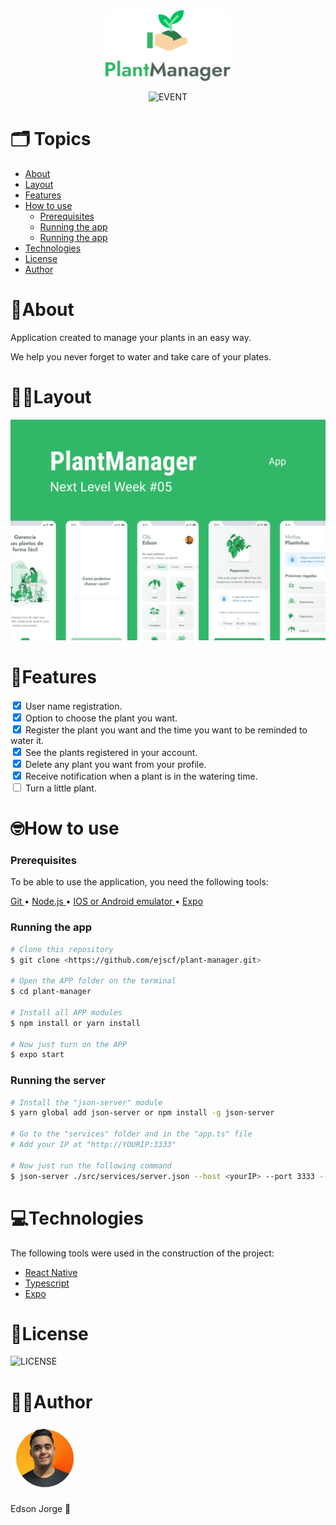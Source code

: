 <div align="center">
  <img src="./.github/assets/logo.png" width="200px" />

  ![EVENT](https://img.shields.io/static/v1?label=EVENT&message=NLW5&color=32b768&logo=rocket-chat)
</div>

  # 🗂️ Topics
   * <a href="#About"> About</a>
   * <a href="#Layout"> Layout</a>
   * <a href="#Features"> Features</a>
   * <a href="#How-to-use"> How to use</a>
      * <a href="#Prerequisites"> Prerequisites</a>
      * <a href="#Running-the-app"> Running the app</a>
      * <a href="#Running-the-server"> Running the app</a>
   * <a href="#Technologies"> Technologies</a>
   * <a href="#License"> License</a>
   * <a href="#Author"> Author</a>

  <h1 id="About">🌱About</h1>
  <p>Application created to manage your plants in an easy way. </p>
  <p>We help you never forget to water and take care of your plates.</p>

  <h1 id="Layout">💅🏻Layout</h1>
  <img src="./.github/assets/PlantManager.png"/>

  <h1 id="Features">📌Features</h1>
  <input id="check-one" type="checkbox" checked/>
  <label for="check-one">User name registration.</label>
  <br />
  <input id="check-two" type="checkbox" checked/>
  <label for="check-two">Option to choose the plant you want.</label>
  <br />
  <input id="check-three" type="checkbox" checked/>
  <label for="check-three">Register the plant you want and the time you want to be reminded to water it.</label>
  <br />
  <input id="check-four" type="checkbox" checked/>
  <label for="check-four">See the plants registered in your account.</label>
  <br />
  <input id="check-five" type="checkbox" checked/>
  <label for="check-five">Delete any plant you want from your profile.</label>
  <br />
  <input id="check-six" type="checkbox" checked/>
  <label for="check-six">Receive notification when a plant is in the watering time.</label>
  <br />
  <input id="check-seven" type="checkbox"/>
  <label for="check-seven">Turn a little plant.</label>

  <h1 id="How-to-use">🤓How to use</h1>

  <h3 id="Prerequisites">Prerequisites</h3>

  <p>To be able to use the application, you need the following tools: </p>
  <a href="https://git-scm.com"> Git </a> •
  <a href="https://nodejs.org/en/"> Node.js </a> •
  <a href="https://www.oficinadanet.com.br/artigo/mobile/simuladores-e-emuladores-opcao-para-o-desenvolvimento-mobile"> IOS or Android emulator </a> •
  <a href="https://expo.io"> Expo </a>

  <h3 id="Running-the-app">Running the app</h3>

  ```bash
  # Clone this repository
  $ git clone <https://github.com/ejscf/plant-manager.git>

  # Open the APP folder on the terminal
  $ cd plant-manager

  # Install all APP modules
  $ npm install or yarn install

  # Now just turn on the APP
  $ expo start
  ```

  <h3 id="Running-the-server">Running the server</h3>

  ```bash
  # Install the "json-server" module
  $ yarn global add json-server or npm install -g json-server

  # Go to the "services" folder and in the "app.ts" file
  # Add your IP at "http://YOURIP:3333"

  # Now just run the following command
  $ json-server ./src/services/server.json --host <yourIP> --port 3333 --delay 700
  ```

  <h1 id="Technologies">💻Technologies</h1>

  <p>The following tools were used in the construction of the project:</p>

  - <a href="https://reactnative.dev/">React Native</a>
  - <a href="https://www.typescriptlang.org/">Typescript</a>
  - <a href="https://expo.io">Expo</a>

  <h1 id="License">📜License</h1>

  ![LICENSE](https://img.shields.io/static/v1?label=LICENSE&message=MIT&color=32b768&logo=rocket-chat)
    
  <h1 id="Author">✍🏻Author</h1>
  <img src="./.github/assets/edson-photo.png" width="110px"/>
  <p>Edson Jorge 🦔</p>